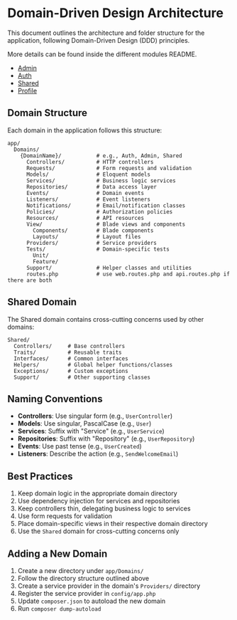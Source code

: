 # Domain-Driven Design Architecture

This document outlines the architecture and folder structure for the application, following Domain-Driven Design (DDD) principles.

More details can be found inside the different modules README.
- [Admin](../app/Domains/Admin/README.md)
- [Auth](../app/Domains/Auth/README.md)
- [Shared](../app/Domains/Shared/README.md)
- [Profile](../app/Domains/Profile/README.md)

## Domain Structure

Each domain in the application follows this structure:

```
app/
  Domains/
    {DomainName}/           # e.g., Auth, Admin, Shared
      Controllers/          # HTTP controllers
      Requests/             # Form requests and validation
      Models/               # Eloquent models
      Services/             # Business logic services
      Repositories/         # Data access layer
      Events/               # Domain events
      Listeners/            # Event listeners
      Notifications/        # Email/notification classes
      Policies/             # Authorization policies
      Resources/            # API resources
      View/                 # Blade views and components
        Components/         # Blade components
        Layouts/            # Layout files
      Providers/            # Service providers
      Tests/                # Domain-specific tests
        Unit/
        Feature/
      Support/              # Helper classes and utilities
      routes.php            # use web.routes.php and api.routes.php if there are both
```

## Shared Domain

The Shared domain contains cross-cutting concerns used by other domains:

```
Shared/
  Controllers/     # Base controllers
  Traits/          # Reusable traits
  Interfaces/      # Common interfaces
  Helpers/         # Global helper functions/classes
  Exceptions/      # Custom exceptions
  Support/         # Other supporting classes
```

## Naming Conventions

- **Controllers**: Use singular form (e.g., `UserController`)
- **Models**: Use singular, PascalCase (e.g., `User`)
- **Services**: Suffix with "Service" (e.g., `UserService`)
- **Repositories**: Suffix with "Repository" (e.g., `UserRepository`)
- **Events**: Use past tense (e.g., `UserCreated`)
- **Listeners**: Describe the action (e.g., `SendWelcomeEmail`)

## Best Practices

1. Keep domain logic in the appropriate domain directory
2. Use dependency injection for services and repositories
3. Keep controllers thin, delegating business logic to services
4. Use form requests for validation
5. Place domain-specific views in their respective domain directory
6. Use the `Shared` domain for cross-cutting concerns only

## Adding a New Domain

1. Create a new directory under `app/Domains/`
2. Follow the directory structure outlined above
3. Create a service provider in the domain's `Providers/` directory
4. Register the service provider in `config/app.php`
5. Update `composer.json` to autoload the new domain
6. Run `composer dump-autoload`
